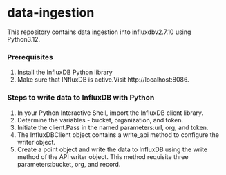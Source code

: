 # data-ingestion
This repository contains data ingestion into influxdbv2.7.10 using Python3.12.

### Prerequisites

1. Install the InfluxDB Python library
2. Make sure that INfluxDB is active.Visit http://localhost:8086.
   
### Steps to write data to InfluxDB with Python
   
1. In your Python Interactive Shell, import the InfluxDB client library.
2. Determine the variables - bucket, organization, and token.
3. Initiate the client.Pass in the named parameters:url, org, and token.
4. The InfluxDBClient object contains a write_api method to configure the writer object.
5. Create a point object and write the data to InfluxDB using the write method of the API writer 
   object. This method requisite three parameters:bucket, org, and record.

